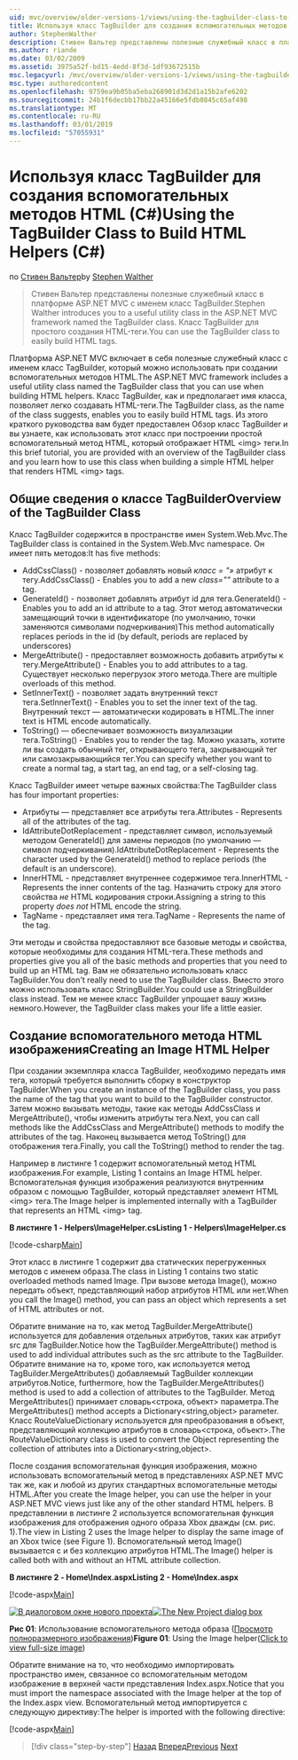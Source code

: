 ```yaml
---
uid: mvc/overview/older-versions-1/views/using-the-tagbuilder-class-to-build-html-helpers-cs
title: Используя класс TagBuilder для создания вспомогательных методов HTML (C#) | Документация Майкрософт
author: StephenWalther
description: Стивен Вальтер представлены полезные служебный класс в платформе ASP.NET MVC с именем класс TagBuilder. Можно легко использовать класс TagBuilder для...
ms.author: riande
ms.date: 03/02/2009
ms.assetid: 3975a52f-bd15-4edd-8f3d-1df93672515b
msc.legacyurl: /mvc/overview/older-versions-1/views/using-the-tagbuilder-class-to-build-html-helpers-cs
msc.type: authoredcontent
ms.openlocfilehash: 9759ea9b05ba5eba268901d3d2d1a15b2afe6202
ms.sourcegitcommit: 24b1f6decbb17bb22a45166e5fdb0845c65af498
ms.translationtype: MT
ms.contentlocale: ru-RU
ms.lasthandoff: 03/01/2019
ms.locfileid: "57055931"
---
```

<a name="using-the-tagbuilder-class-to-build-html-helpers-c"></a><span data-ttu-id="85d6d-104">Используя класс TagBuilder для создания вспомогательных методов HTML (C#)</span><span class="sxs-lookup"><span data-stu-id="85d6d-104">Using the TagBuilder Class to Build HTML Helpers (C#)</span></span>
====================
<span data-ttu-id="85d6d-105">по [Стивен Вальтер](https://github.com/StephenWalther)</span><span class="sxs-lookup"><span data-stu-id="85d6d-105">by [Stephen Walther](https://github.com/StephenWalther)</span></span>

> <span data-ttu-id="85d6d-106">Стивен Вальтер представлены полезные служебный класс в платформе ASP.NET MVC с именем класс TagBuilder.</span><span class="sxs-lookup"><span data-stu-id="85d6d-106">Stephen Walther introduces you to a useful utility class in the ASP.NET MVC framework named the TagBuilder class.</span></span> <span data-ttu-id="85d6d-107">Класс TagBuilder для простого создания HTML-теги.</span><span class="sxs-lookup"><span data-stu-id="85d6d-107">You can use the TagBuilder class to easily build HTML tags.</span></span>


<span data-ttu-id="85d6d-108">Платформа ASP.NET MVC включает в себя полезные служебный класс с именем класс TagBuilder, который можно использовать при создании вспомогательных методов HTML.</span><span class="sxs-lookup"><span data-stu-id="85d6d-108">The ASP.NET MVC framework includes a useful utility class named the TagBuilder class that you can use when building HTML helpers.</span></span> <span data-ttu-id="85d6d-109">Класс TagBuilder, как и предполагает имя класса, позволяет легко создавать HTML-теги.</span><span class="sxs-lookup"><span data-stu-id="85d6d-109">The TagBuilder class, as the name of the class suggests, enables you to easily build HTML tags.</span></span> <span data-ttu-id="85d6d-110">Из этого краткого руководства вам будет предоставлен Обзор класс TagBuilder и вы узнаете, как использовать этот класс при построении простой вспомогательный метод HTML, который отображает HTML &lt;img&gt; теги.</span><span class="sxs-lookup"><span data-stu-id="85d6d-110">In this brief tutorial, you are provided with an overview of the TagBuilder class and you learn how to use this class when building a simple HTML helper that renders HTML &lt;img&gt; tags.</span></span>

## <a name="overview-of-the-tagbuilder-class"></a><span data-ttu-id="85d6d-111">Общие сведения о классе TagBuilder</span><span class="sxs-lookup"><span data-stu-id="85d6d-111">Overview of the TagBuilder Class</span></span>

<span data-ttu-id="85d6d-112">Класс TagBuilder содержится в пространстве имен System.Web.Mvc.</span><span class="sxs-lookup"><span data-stu-id="85d6d-112">The TagBuilder class is contained in the System.Web.Mvc namespace.</span></span> <span data-ttu-id="85d6d-113">Он имеет пять методов:</span><span class="sxs-lookup"><span data-stu-id="85d6d-113">It has five methods:</span></span>

- <span data-ttu-id="85d6d-114">AddCssClass() - позволяет добавлять новый *класс = "»* атрибут к тегу.</span><span class="sxs-lookup"><span data-stu-id="85d6d-114">AddCssClass() - Enables you to add a new *class=""* attribute to a tag.</span></span>
- <span data-ttu-id="85d6d-115">GenerateId() - позволяет добавлять атрибут id для тега.</span><span class="sxs-lookup"><span data-stu-id="85d6d-115">GenerateId() - Enables you to add an id attribute to a tag.</span></span> <span data-ttu-id="85d6d-116">Этот метод автоматически замещающий точки в идентификаторе (по умолчанию, точки заменяются символами подчеркивания)</span><span class="sxs-lookup"><span data-stu-id="85d6d-116">This method automatically replaces periods in the id (by default, periods are replaced by underscores)</span></span>
- <span data-ttu-id="85d6d-117">MergeAttribute() - предоставляет возможность добавить атрибуты к тегу.</span><span class="sxs-lookup"><span data-stu-id="85d6d-117">MergeAttribute() - Enables you to add attributes to a tag.</span></span> <span data-ttu-id="85d6d-118">Существует несколько перегрузок этого метода.</span><span class="sxs-lookup"><span data-stu-id="85d6d-118">There are multiple overloads of this method.</span></span>
- <span data-ttu-id="85d6d-119">SetInnerText() - позволяет задать внутренний текст тега.</span><span class="sxs-lookup"><span data-stu-id="85d6d-119">SetInnerText() - Enables you to set the inner text of the tag.</span></span> <span data-ttu-id="85d6d-120">Внутренний текст — автоматически кодировать в HTML.</span><span class="sxs-lookup"><span data-stu-id="85d6d-120">The inner text is HTML encode automatically.</span></span>
- <span data-ttu-id="85d6d-121">ToString() — обеспечивает возможность визуализации тега.</span><span class="sxs-lookup"><span data-stu-id="85d6d-121">ToString() - Enables you to render the tag.</span></span> <span data-ttu-id="85d6d-122">Можно указать, хотите ли вы создать обычный тег, открывающего тега, закрывающий тег или самозакрывающийся тег.</span><span class="sxs-lookup"><span data-stu-id="85d6d-122">You can specify whether you want to create a normal tag, a start tag, an end tag, or a self-closing tag.</span></span>
  

<span data-ttu-id="85d6d-123">Класс TagBuilder имеет четыре важных свойства:</span><span class="sxs-lookup"><span data-stu-id="85d6d-123">The TagBuilder class has four important properties:</span></span>

- <span data-ttu-id="85d6d-124">Атрибуты — представляет все атрибуты тега.</span><span class="sxs-lookup"><span data-stu-id="85d6d-124">Attributes - Represents all of the attributes of the tag.</span></span>
- <span data-ttu-id="85d6d-125">IdAttributeDotReplacement - представляет символ, используемый методом GenerateId() для замены периодов (по умолчанию — символ подчеркивания).</span><span class="sxs-lookup"><span data-stu-id="85d6d-125">IdAttributeDotReplacement - Represents the character used by the GenerateId() method to replace periods (the default is an underscore).</span></span>
- <span data-ttu-id="85d6d-126">InnerHTML - представляет внутреннее содержимое тега.</span><span class="sxs-lookup"><span data-stu-id="85d6d-126">InnerHTML - Represents the inner contents of the tag.</span></span> <span data-ttu-id="85d6d-127">Назначить строку для этого свойства *не* HTML кодирования строки.</span><span class="sxs-lookup"><span data-stu-id="85d6d-127">Assigning a string to this property *does not* HTML encode the string.</span></span>
- <span data-ttu-id="85d6d-128">TagName - представляет имя тега.</span><span class="sxs-lookup"><span data-stu-id="85d6d-128">TagName - Represents the name of the tag.</span></span>

<span data-ttu-id="85d6d-129">Эти методы и свойства предоставляют все базовые методы и свойства, которые необходимы для создания HTML-тега.</span><span class="sxs-lookup"><span data-stu-id="85d6d-129">These methods and properties give you all of the basic methods and properties that you need to build up an HTML tag.</span></span> <span data-ttu-id="85d6d-130">Вам не обязательно использовать класс TagBuilder.</span><span class="sxs-lookup"><span data-stu-id="85d6d-130">You don't really need to use the TagBuilder class.</span></span> <span data-ttu-id="85d6d-131">Вместо этого можно использовать класс StringBuilder.</span><span class="sxs-lookup"><span data-stu-id="85d6d-131">You could use a StringBuilder class instead.</span></span> <span data-ttu-id="85d6d-132">Тем не менее класс TagBuilder упрощает вашу жизнь немного.</span><span class="sxs-lookup"><span data-stu-id="85d6d-132">However, the TagBuilder class makes your life a little easier.</span></span>

## <a name="creating-an-image-html-helper"></a><span data-ttu-id="85d6d-133">Создание вспомогательного метода HTML изображения</span><span class="sxs-lookup"><span data-stu-id="85d6d-133">Creating an Image HTML Helper</span></span>

<span data-ttu-id="85d6d-134">При создании экземпляра класса TagBuilder, необходимо передать имя тега, который требуется выполнить сборку в конструктор TagBuilder.</span><span class="sxs-lookup"><span data-stu-id="85d6d-134">When you create an instance of the TagBuilder class, you pass the name of the tag that you want to build to the TagBuilder constructor.</span></span> <span data-ttu-id="85d6d-135">Затем можно вызывать методы, такие как методы AddCssClass и MergeAttribute(), чтобы изменить атрибуты тега.</span><span class="sxs-lookup"><span data-stu-id="85d6d-135">Next, you can call methods like the AddCssClass and MergeAttribute() methods to modify the attributes of the tag.</span></span> <span data-ttu-id="85d6d-136">Наконец вызывается метод ToString() для отображения тега.</span><span class="sxs-lookup"><span data-stu-id="85d6d-136">Finally, you call the ToString() method to render the tag.</span></span>

<span data-ttu-id="85d6d-137">Например в листинге 1 содержит вспомогательный метод HTML изображения.</span><span class="sxs-lookup"><span data-stu-id="85d6d-137">For example, Listing 1 contains an Image HTML helper.</span></span> <span data-ttu-id="85d6d-138">Вспомогательная функция изображения реализуются внутренним образом с помощью TagBuilder, который представляет элемент HTML &lt;img&gt; тега.</span><span class="sxs-lookup"><span data-stu-id="85d6d-138">The Image helper is implemented internally with a TagBuilder that represents an HTML &lt;img&gt; tag.</span></span>

<span data-ttu-id="85d6d-139">**В листинге 1 - Helpers\ImageHelper.cs**</span><span class="sxs-lookup"><span data-stu-id="85d6d-139">**Listing 1 - Helpers\ImageHelper.cs**</span></span>

[!code-csharp[Main](using-the-tagbuilder-class-to-build-html-helpers-cs/samples/sample1.cs)]

<span data-ttu-id="85d6d-140">Этот класс в листинге 1 содержит два статических перегруженных методов с именем образа.</span><span class="sxs-lookup"><span data-stu-id="85d6d-140">The class in Listing 1 contains two static overloaded methods named Image.</span></span> <span data-ttu-id="85d6d-141">При вызове метода Image(), можно передать объект, представляющий набор атрибутов HTML или нет.</span><span class="sxs-lookup"><span data-stu-id="85d6d-141">When you call the Image() method, you can pass an object which represents a set of HTML attributes or not.</span></span>

<span data-ttu-id="85d6d-142">Обратите внимание на то, как метод TagBuilder.MergeAttribute() используется для добавления отдельных атрибутов, таких как атрибут src для TagBuilder.</span><span class="sxs-lookup"><span data-stu-id="85d6d-142">Notice how the TagBuilder.MergeAttribute() method is used to add individual attributes such as the src attribute to the TagBuilder.</span></span> <span data-ttu-id="85d6d-143">Обратите внимание на то, кроме того, как используется метод TagBuilder.MergeAttributes() добавляемый TagBuilder коллекции атрибутов.</span><span class="sxs-lookup"><span data-stu-id="85d6d-143">Notice, furthermore, how the TagBuilder.MergeAttributes() method is used to add a collection of attributes to the TagBuilder.</span></span> <span data-ttu-id="85d6d-144">Метод MergeAttributes() принимает словарь&lt;строка, объект&gt; параметра.</span><span class="sxs-lookup"><span data-stu-id="85d6d-144">The MergeAttributes() method accepts a Dictionary&lt;string,object&gt; parameter.</span></span> <span data-ttu-id="85d6d-145">Класс RouteValueDictionary используется для преобразования в объект, представляющий коллекцию атрибутов в словарь&lt;строка, объект&gt;.</span><span class="sxs-lookup"><span data-stu-id="85d6d-145">The RouteValueDictionary class is used to convert the Object representing the collection of attributes into a Dictionary&lt;string,object&gt;.</span></span>

<span data-ttu-id="85d6d-146">После создания вспомогательная функция изображения, можно использовать вспомогательный метод в представлениях ASP.NET MVC так же, как и любой из других стандартных вспомогательные методы HTML.</span><span class="sxs-lookup"><span data-stu-id="85d6d-146">After you create the Image helper, you can use the helper in your ASP.NET MVC views just like any of the other standard HTML helpers.</span></span> <span data-ttu-id="85d6d-147">В представлении в листинге 2 используется вспомогательная функция изображения для отображения одного образа Xbox дважды (см. рис. 1).</span><span class="sxs-lookup"><span data-stu-id="85d6d-147">The view in Listing 2 uses the Image helper to display the same image of an Xbox twice (see Figure 1).</span></span> <span data-ttu-id="85d6d-148">Вспомогательный метод Image() вызывается с и без коллекцию атрибутов HTML.</span><span class="sxs-lookup"><span data-stu-id="85d6d-148">The Image() helper is called both with and without an HTML attribute collection.</span></span>

<span data-ttu-id="85d6d-149">**В листинге 2 - Home\Index.aspx**</span><span class="sxs-lookup"><span data-stu-id="85d6d-149">**Listing 2 - Home\Index.aspx**</span></span>

[!code-aspx[Main](using-the-tagbuilder-class-to-build-html-helpers-cs/samples/sample2.aspx)]


<span data-ttu-id="85d6d-150">[![В диалоговом окне нового проекта](using-the-tagbuilder-class-to-build-html-helpers-cs/_static/image1.jpg)](using-the-tagbuilder-class-to-build-html-helpers-cs/_static/image1.png)</span><span class="sxs-lookup"><span data-stu-id="85d6d-150">[![The New Project dialog box](using-the-tagbuilder-class-to-build-html-helpers-cs/_static/image1.jpg)](using-the-tagbuilder-class-to-build-html-helpers-cs/_static/image1.png)</span></span>

<span data-ttu-id="85d6d-151">**Рис 01**: Использование вспомогательного метода образа ([Просмотр полноразмерного изображения](using-the-tagbuilder-class-to-build-html-helpers-cs/_static/image2.png))</span><span class="sxs-lookup"><span data-stu-id="85d6d-151">**Figure 01**: Using the Image helper([Click to view full-size image](using-the-tagbuilder-class-to-build-html-helpers-cs/_static/image2.png))</span></span>


<span data-ttu-id="85d6d-152">Обратите внимание на то, что необходимо импортировать пространство имен, связанное со вспомогательным методом изображение в верхней части представления Index.aspx.</span><span class="sxs-lookup"><span data-stu-id="85d6d-152">Notice that you must import the namespace associated with the Image helper at the top of the Index.aspx view.</span></span> <span data-ttu-id="85d6d-153">Вспомогательный метод импортируется с следующую директиву:</span><span class="sxs-lookup"><span data-stu-id="85d6d-153">The helper is imported with the following directive:</span></span>

[!code-aspx[Main](using-the-tagbuilder-class-to-build-html-helpers-cs/samples/sample3.aspx)]

> [!div class="step-by-step"]
> <span data-ttu-id="85d6d-154">[Назад](creating-custom-html-helpers-cs.md)
> [Вперед](creating-page-layouts-with-view-master-pages-cs.md)</span><span class="sxs-lookup"><span data-stu-id="85d6d-154">[Previous](creating-custom-html-helpers-cs.md)
[Next](creating-page-layouts-with-view-master-pages-cs.md)</span></span>
